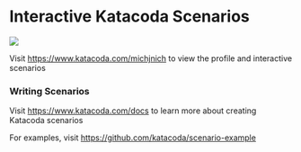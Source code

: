 # Interactive Katacoda Scenarios

[![](http://shields.katacoda.com/katacoda/michjnich/count.svg)](https://www.katacoda.com/michjnich "Get your profile on Katacoda.com")

Visit https://www.katacoda.com/michjnich to view the profile and interactive scenarios

### Writing Scenarios
Visit https://www.katacoda.com/docs to learn more about creating Katacoda scenarios

For examples, visit https://github.com/katacoda/scenario-example
